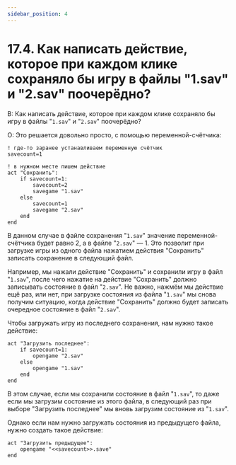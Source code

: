 ```yaml
---
sidebar_position: 4
---
```


# 17.4. Как написать действие, которое при каждом клике сохраняло бы игру в файлы "1.sav" и "2.sav" поочерёдно?
<!-- [:faq_17_04] -->
В:	Как написать действие, которое при каждом клике сохраняло бы игру в файлы "`1.sav`" и "`2.sav`" поочерёдно?

О:
Это решается довольно просто, с помощью переменной-счётчика:
```qsp
! где-то заранее устанавливаем переменную счётчик
savecount=1

! в нужном месте пишем действие
act "Сохранить":
	if savecount=1:
		savecount=2
		savegame "1.sav"
	else
		savecount=1
		savegame "2.sav"
	end
end
```
В данном случае в файле сохранения "`1.sav`" значение переменной-счётчика будет равно 2, а в файле "`2.sav`" — 1. Это позволит при загрузке игры из одного файла нажатием действия "Сохранить" записать сохранение в следующий файл.

Например, мы нажали действие "Сохранить" и сохранили игру в файл "`1.sav`", после чего нажатие на действие "Сохранить" должно записывать состояние в файл "`2.sav`". Не важно, нажмём мы действие ещё раз, или нет, при загрузке состояния из файла "`1.sav`" мы снова получим ситуацию, когда действие "Сохранить" должно будет записать очередное состояние в файл "`2.sav`".

Чтобы загружать игру из последнего сохранения, нам нужно такое действие:
```qsp
act "Загрузить последнее":
	if savecount=1:
		opengame "2.sav"
	else
		opengame "1.sav"
	end
end
```
В этом случае, если мы сохранили состояние в файл "`1.sav`", то даже если мы загрузим состояние из этого файла, в следующий раз при выборе "Загрузить последнее" мы вновь загрузим состояние из "`1.sav`".

Однако если нам нужно загружать состояния из предыдущего файла, нужно создать такое действие:
```qsp
act "Загрузить предыдущее":
	opengame "<<savecount>>.save"
end
```
